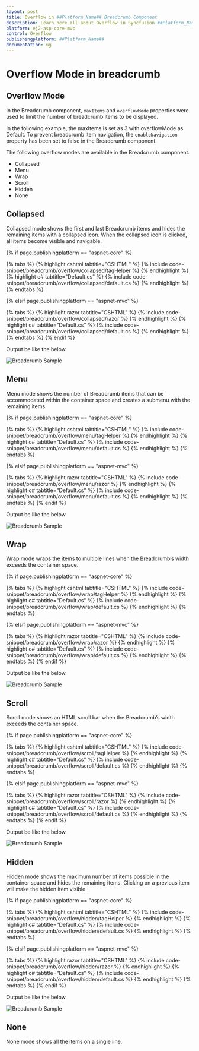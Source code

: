 ```yaml
---
layout: post
title: Overflow in ##Platform_Name## Breadcrumb Component
description: Learn here all about Overflow in Syncfusion ##Platform_Name## Breadcrumb component of Syncfusion Essential JS 2 and more.
platform: ej2-asp-core-mvc
control: Overflow
publishingplatform: ##Platform_Name##
documentation: ug
---
```



# Overflow Mode in breadcrumb

## Overflow Mode

In the Breadcrumb component, `maxItems` and `overflowMode` properties were used to limit the number of breadcrumb items to be displayed.

In the following example, the maxItems is set as 3 with overflowMode as Default. To prevent breadcrumb item navigation, the `enableNavigation` property has been set to false in the Breadcrumb component.

The following overflow modes are available in the Breadcrumb component.

* Collapsed
* Menu 
* Wrap
* Scroll
* Hidden
* None

## Collapsed

Collapsed mode shows the first and last Breadcrumb items and hides the remaining items with a collapsed icon. When the collapsed icon is clicked, all items become visible and navigable.

{% if page.publishingplatform == "aspnet-core" %}

{% tabs %}
{% highlight cshtml tabtitle="CSHTML" %}
{% include code-snippet/breadcrumb/overflow/collapsed/tagHelper %}
{% endhighlight %}
{% highlight c# tabtitle="Default.cs" %}
{% include code-snippet/breadcrumb/overflow/collapsed/default.cs %}
{% endhighlight %}
{% endtabs %}

{% elsif page.publishingplatform == "aspnet-mvc" %}

{% tabs %}
{% highlight razor tabtitle="CSHTML" %}
{% include code-snippet/breadcrumb/overflow/collapsed/razor %}
{% endhighlight %}
{% highlight c# tabtitle="Default.cs" %}
{% include code-snippet/breadcrumb/overflow/collapsed/default.cs %}
{% endhighlight %}
{% endtabs %}
{% endif %}



Output be like the below.

![Breadcrumb Sample](./images/breadcrumb-collapsed.png)

## Menu

Menu mode shows the number of Breadcrumb items that can be accommodated within the container space and creates a submenu with the remaining items.

{% if page.publishingplatform == "aspnet-core" %}

{% tabs %}
{% highlight cshtml tabtitle="CSHTML" %}
{% include code-snippet/breadcrumb/overflow/menu/tagHelper %}
{% endhighlight %}
{% highlight c# tabtitle="Default.cs" %}
{% include code-snippet/breadcrumb/overflow/menu/default.cs %}
{% endhighlight %}
{% endtabs %}

{% elsif page.publishingplatform == "aspnet-mvc" %}

{% tabs %}
{% highlight razor tabtitle="CSHTML" %}
{% include code-snippet/breadcrumb/overflow/menu/razor %}
{% endhighlight %}
{% highlight c# tabtitle="Default.cs" %}
{% include code-snippet/breadcrumb/overflow/menu/default.cs %}
{% endhighlight %}
{% endtabs %}
{% endif %}



Output be like the below.

![Breadcrumb Sample](./images/breadcrumb-menu.png)

## Wrap

Wrap mode wraps the items to multiple lines when the Breadcrumb’s width exceeds the container space.

{% if page.publishingplatform == "aspnet-core" %}

{% tabs %}
{% highlight cshtml tabtitle="CSHTML" %}
{% include code-snippet/breadcrumb/overflow/wrap/tagHelper %}
{% endhighlight %}
{% highlight c# tabtitle="Default.cs" %}
{% include code-snippet/breadcrumb/overflow/wrap/default.cs %}
{% endhighlight %}
{% endtabs %}

{% elsif page.publishingplatform == "aspnet-mvc" %}

{% tabs %}
{% highlight razor tabtitle="CSHTML" %}
{% include code-snippet/breadcrumb/overflow/wrap/razor %}
{% endhighlight %}
{% highlight c# tabtitle="Default.cs" %}
{% include code-snippet/breadcrumb/overflow/wrap/default.cs %}
{% endhighlight %}
{% endtabs %}
{% endif %}



Output be like the below.

![Breadcrumb Sample](./images/breadcrumb-wrap.png)

## Scroll

Scroll mode shows an HTML scroll bar when the Breadcrumb’s width exceeds the container space.

{% if page.publishingplatform == "aspnet-core" %}

{% tabs %}
{% highlight cshtml tabtitle="CSHTML" %}
{% include code-snippet/breadcrumb/overflow/scroll/tagHelper %}
{% endhighlight %}
{% highlight c# tabtitle="Default.cs" %}
{% include code-snippet/breadcrumb/overflow/scroll/default.cs %}
{% endhighlight %}
{% endtabs %}

{% elsif page.publishingplatform == "aspnet-mvc" %}

{% tabs %}
{% highlight razor tabtitle="CSHTML" %}
{% include code-snippet/breadcrumb/overflow/scroll/razor %}
{% endhighlight %}
{% highlight c# tabtitle="Default.cs" %}
{% include code-snippet/breadcrumb/overflow/scroll/default.cs %}
{% endhighlight %}
{% endtabs %}
{% endif %}



Output be like the below.

![Breadcrumb Sample](./images/breadcrumb-scroll.png)

## Hidden

Hidden mode shows the maximum number of items possible in the container space and hides the remaining items. Clicking on a previous item will make the hidden item visible.

{% if page.publishingplatform == "aspnet-core" %}

{% tabs %}
{% highlight cshtml tabtitle="CSHTML" %}
{% include code-snippet/breadcrumb/overflow/hidden/tagHelper %}
{% endhighlight %}
{% highlight c# tabtitle="Default.cs" %}
{% include code-snippet/breadcrumb/overflow/hidden/default.cs %}
{% endhighlight %}
{% endtabs %}

{% elsif page.publishingplatform == "aspnet-mvc" %}

{% tabs %}
{% highlight razor tabtitle="CSHTML" %}
{% include code-snippet/breadcrumb/overflow/hidden/razor %}
{% endhighlight %}
{% highlight c# tabtitle="Default.cs" %}
{% include code-snippet/breadcrumb/overflow/hidden/default.cs %}
{% endhighlight %}
{% endtabs %}
{% endif %}



Output be like the below.

![Breadcrumb Sample](./images/bread-overflow-hidden.png)
## None

None mode shows all the items on a single line.
